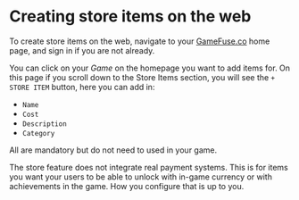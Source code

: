 # Creating store items on the web

To create store items on the web, navigate to your [GameFuse.co](http://gamefuse.co/)
home page, and sign in if you are not already.

You can click on your *Game* on the homepage you want to add items for. On this
page if you scroll down to the Store Items section, you will see the
`+ STORE ITEM` button, here you can add in:

- `Name`
- `Cost`
- `Description`
- `Category`

All are mandatory but do not need to used in your game.

The store feature does not integrate real payment systems. This is for items
you want your users to be able to unlock with in-game currency or with
achievements in the game. How you configure that is up to you.
